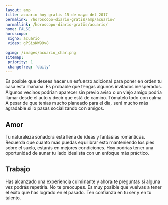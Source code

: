 ```yaml
---
layout: amp
title: acuario hoy gratis 15 de mayo del 2017 
permalink: /horoscopo-diario-gratis/amp/acuario/
normallink: /horoscopo-diario-gratis/acuario/
home: FALSE
horoscopo:
 signo: acuario
 video: gPSisKW99v8

ogimg: /images/acuario_char.png
sitemap:
 priority: 1
 changefreq: 'daily'
---
```



Es posible que desees hacer un esfuerzo adicional para poner en orden tu casa esta mañana. Es probable que tengas algunos invitados inesperados. Algunos vecinos podrían aparecer sin previo aviso o un viejo amigo podría llamar desde el auto y decir que está de camino. Tómatelo todo con calma. A pesar de que tenías mucho planeado para el día, será mucho más agradable si lo pasas socializando con amigos.

## Amor

Tu naturaleza soñadora está llena de ideas y fantasías románticas. Recuerda que cuanto más puedas equilibrar esto manteniendo los pies sobre el suelo, estarás en mejores condiciones. Hoy podrías tener una oportunidad de aunar tu lado idealista con un enfoque más práctico.

## Trabajo

Has alcanzado una experiencia culminante y ahora te preguntas si alguna vez podrás repetirla. No te preocupes. Es muy posible que vuelvas a tener el éxito que has logrado en el pasado. Ten confianza en tu ser y en tu talento.